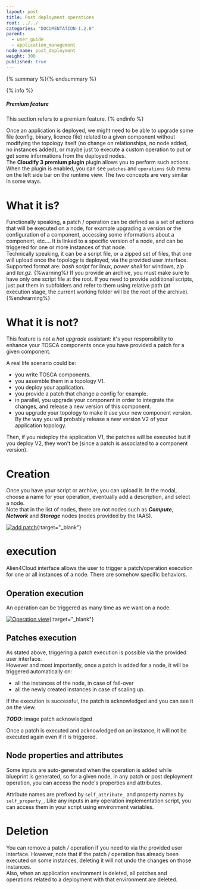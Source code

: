 ```yaml
---
layout: post
title: Post deployment operations
root: ../../
categories: "DOCUMENTATION-1.2.0"
parent: 
  - user_guide
  - application_management
node_name: post_deployment
weight: 300
published: true
---
```


{% summary %}{% endsummary %}

{% info %}
<h5>Premium feature</h5>
This section refers to a premium feature.
{% endinfo %}

Once an application is deployed, we might need to be able to upgrade some file (config, binary, licence file) related to a given component without modifying the topology itself (no change on relationships, no node added, no instances added), or maybe just to execute a custom operation to put or get some informations from the deployed nodes.  
The **Cloudify 3 premium plugin** plugin allows you to perform such actions. When the plugin is enabled, you can see `patches` and `operations` sub menu on the left side bar on the runtime view. The two concepts are very similar in some ways.

# What it is?
Functionally speaking, a patch / operation can be defined as a set of actions that will be executed on a node, for example upgrading a version or the configuration of a component, accessing some informations about a component, etc....  It is linked to a specific version of a node, and can be triggered for one or more instances of that node.  
Technically speaking, it can be a script file, or a zipped set of files, that one will upload once the topology is deployed, via the provided user interface. Supported format are: *bash script* for linux, *power shell* for windows, *zip* and *tar.gz*.
{%warning%}
If you provide an archive, you must make sure to have only one script file at the root. If you need to provide additional scripts, just put them in subfolders and refer to them using relative path (at execution stage, the current working folder will be the root of the archive).
{%endwarning%}

# What it is not?
This feature is not a *hot upgrade* assistant: it's your responsibility to enhance your TOSCA components once you have provided a patch for a given component.

A real life scenario could be:

- you write TOSCA components.
- you assemble them in a topology V1.
- you deploy your application.
- you provide a patch that change a config for example.
- in parallel, you upgrade your component in order to integrate the changes, and release a new version of this component.
- you upgrade your topology to make it use your new component version. By the way you will probably release a new version V2 of your application topology.

Then, if you redeploy the application V1, the patches will be executed but if you deploy V2, they won't be (since a patch is associated to a component version).

# Creation
Once you have your script or archive, you can upload it. In the modal, choose a name for your operation, eventually add a description,
and select a node.  
Note that in the list of nodes, there are not nodes such as ___Compute___, ___Network___ and ___Storage___ nodes (nodes provided by the IAAS).

<!-- [![add patch][config_orchestrator_postdeployment_ssl]][config_orchestrator_postdeployment_ssl]{:target="_blank"} -->
[![add patch][add_patch]][add_patch]{:target="_blank"}

# execution
Alien4Cloud interface allows the user to trigger a patch/operation execution for one or all instances of a node. There are somehow specific behaviors.

## Operation execution
An operation can be triggered as many time as we want on a node.

[![Operation view][operation_view]][operation_view]{:target="_blank"}

## Patches execution
As stated above, triggering a patch execution is possible via the provided user interface.  
However and most importantly, once a patch is added for a node, it will be triggered automatically on:

- all the instances of the node, in case of fail-over
- all the newly created instances in case of scaling up.

If the execution is successful, the patch is acknowledged and you can see it on the view.  

***TODO***: image patch acknowledged  

Once a patch is executed and acknowledged on an instance, it will not be executed again even if it is triggered.

## Node properties and attributes

Some inputs are auto-generated when the operation is added while blueprint is generated, so for a given node, in any patch or post deployment operation, you can access the node's properties and attributes.

Attribute names are prefixed by `self_attribute_` and property names by `self_property_`. Like any inputs in any operation implementation script, you can access them in your script using environment variables.

# Deletion
You can remove a patch / operation if you need to via the provided user interface. However, note that if the patch / operation has already been executed on some instances, deleting it will not undo the changes on those instances.  
Also, when an application environment is deleted, all patches and operations related to a deployment with that environment are deleted.

[operation_view]: ../../images/user_guide/application/runtime-operation-view.png
[add_patch]: ../../images/user_guide/application/deployment/add_patch.png
